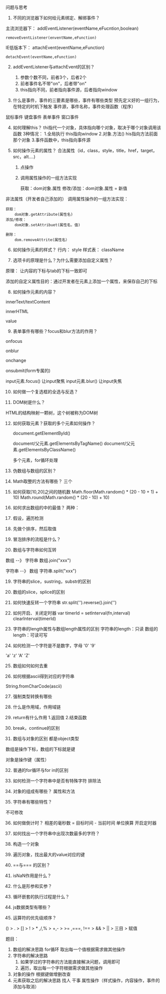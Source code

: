 问题与思考
1. 不同的浏览器下如何给元素绑定、解绑事件？

主流浏览器下：
	addEventListener(eventName,eFucntion,boolean)

	removeEventListener(enventName,eFunction)
IE低版本下：
	attachEvent(eventName,eFunction)

	detachEvent(eventName,eFunction)








2. addEventListener与attachEvent的区别？
	1. 参数个数不同，前者3个，后者2个
	2. 前者事件名不带"on"，后者带"on"
	3. this指向不同，前者指向事件源，后者指向window


3. 什么是事件，事件的三要素是哪些，事件有哪些类型
  预先定义好的一组行为，在特定的时机下触发
  事件源，事件名称，事件处理函数（程序）

  鼠标事件
  键盘事件
  表单事件
  窗口事件
  







4. 如何理解this？
	thi指代一个对象，具体指向哪个对象，取决于哪个对象调用该函数 
	3种情况：
		1.全局执行  this指向window
		2.对象.方法()  his指向方法前面那个对象
		3.事件函数中，this指向事件源




5. 如何操作元素的属性？
	合法属性（id，class，style，title，href，target，src，alt....)
	1. 点操作
	2. 调用属性操作的一组方法实现

		获取：dom对象.属性 
		修改/添加：dom对象.属性 = 新值

<p class="" goudan="dachui" index="123"></p>
	非法属性（开发者自己添加的）
	调用属性操作的一组方法实现：

	获取：
		dom对象.getAttribute(属性名)
	添加/修改：
		dom对象.setAttribuet(属性名，值)

	删除：
		dom.removeAttrite(属性名）




6. 如何操作元素的样式？
行内：	style
样式表： 	className

7. 选项卡的原理是什么？为什么需要添加自定义属性？

原理： 让内容的下标与tab的下标一致即可 

添加的自定义属性目的：通过开发者在元素上添加一个属性，来保存自己的下标





8. 如何操作元素的内容？


innerText/textContent

innerHTML


value














9. 表单事件有哪些？focus和blur方法的作用？

onfocus

onblur

onchange

onsubmit(form专属的)

input元素.focus()  让input聚焦
input元素.blur()   让input失焦






10. 如何做一个复选框的全选与反选？


11. DOM树是什么？

HTML的结构映射一颗树，这个树被称为DOM树 





12. 如何获取元素？获取的多个元素如何操作？

	document.getElementById()



	document/父元素.getElementsByTagName()
	document/父元素.getElementsByClassName()


	多个元素，for循环处理


13. 伪数组与数组的区别？


14. Math取整的方法有哪些？
三个



15. 如何获取[10,20]之间的随机数
Math.floor(Math.random() * (20 - 10 + 1) + 10)
Math.round(Math.random() * (20 - 10) + 10)



16. 如何求出数组的中的最值？
两种：
1. 假设，遍历检测
2. 先做个排序，然后取值




17. 冒泡排序的流程是什么？






18. 数组与字符串如何互转

数组 --》 字符串    数组.join("xxx")

字符串 --》 数组    字符串.split("xxx")









19. 字符串的slice，sustring，substr的区别



20. 数组的slice，splice的区别


21. 如何快速反转一个字符串
str.split('').reverse().join('')







22. 如何开启、关闭定时器
var timerId = setInterval(fn,interval)
clearInterval(timerId)


23. 字符串的length属性与数组length属性的区别
字符串的length：只读
数组的length：可读可写




24. 如何检测一个字符是不是数字，字母
'0' '9'

'a' 'z' 'A' 'Z'







25. 数组如何如何去重






26. 如何根据ascii得到对应的字符串

String.fromCharCode(ascii)

27. 强制类型转换有哪些


28. 什么是作用域，作用域链

29. return有什么作用
1.返回值
2.结束函数

30. break，continue的区别

31. 数组与对象的区别
都是object类型


数组是操作下标，数组的下标就是键

对象是操作键（属性）









32. 普通的for循环与for in的区别



33. 如何检测一个字符串中是否有特殊字符
排除法 

34. 对象的组成有哪些？
属性和方法





















35. 字符串有哪些特性？

不可修改  


















36. 如何做倒计时？
相差的毫秒数 = 目标时间  - 当前时间 
单位换算 
开启定时器


















37. 如何找出一个字符串中出现次数最多的字符？
1. 构造一个对象 
2. 遍历对象，找出最大的value对应的键



38. ==与=== 的区别？

39. isNaN作用是什么？

40. 什么是形参和实参？

41. 循环嵌套的执行过程是什么？

42. js数据类型有哪些？




43. 运算符的优先级顺序？

() > . > [] > ! > * ,/,% > +,- > >= ,===, !== > && > || > 三目 > 赋值



    



题目：

1. 数组的解决思路
for循环
取出每一个值根据需求做其他操作
2. 字符串的解决思路
	1. 如果学过的字符串的方法能直接解决问题，调用即可
	2. 遍历，取出每一个字符根据需求做其他操作
4. 对象的操作
根据键做增删改查
4. 元素获取之后的解决思路
	找人
	干事
		属性操作（样式操作，内容操作，事件的添加与取消）















